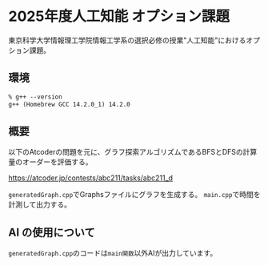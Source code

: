 # 2025年度人工知能 オプション課題

 東京科学大学情報理工学院情報工学系の選択必修の授業"人工知能"におけるオプション課題。

## 環境

```txt
% g++ --version
g++ (Homebrew GCC 14.2.0_1) 14.2.0
```

## 概要

以下のAtcoderの問題を元に、グラフ探索アルゴリズムであるBFSとDFSの計算量のオーダーを評価する。

<https://atcoder.jp/contests/abc211/tasks/abc211_d>

`generatedGraph.cpp`でGraphsファイルにグラフを生成する。
`main.cpp`で時間を計測して出力する。

## AI の使用について

`generatedGraph.cpp`のコードは`main関数`以外AIが出力しています。

